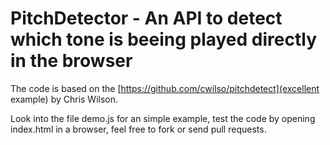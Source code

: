 # PitchDetector - An API to detect which tone is beeing played directly in the browser

The code is based on the [https://github.com/cwilso/pitchdetect](excellent example) by Chris Wilson.

Look into the file demo.js for an simple example, test the code by opening index.html in a browser, feel free to fork or send pull requests.
